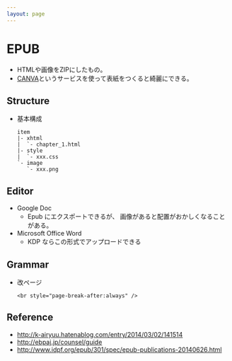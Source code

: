```yaml
---
layout: page
---
```


# EPUB

* HTMLや画像をZIPにしたもの。
* [CANVA](https://www.canva.com/)というサービスを使って表紙をつくると綺麗にできる。

## Structure

* 基本構成
    ```
    item
    |- xhtml
    |  `- chapter_1.html
    |- style
    |  `- xxx.css
    `- image
       `- xxx.png
    ```


## Editor

* Google Doc
    * Epub にエクスポートできるが、 画像があると配置がおかしくなることがある。
* Microsoft Office Word
    * KDP ならこの形式でアップロードできる

## Grammar

* 改ページ
    ```xhtml
    <br style="page-break-after:always" />
    ```

## Reference

* http://k-airyuu.hatenablog.com/entry/2014/03/02/141514
* http://ebpaj.jp/counsel/guide
* http://www.idpf.org/epub/301/spec/epub-publications-20140626.html
